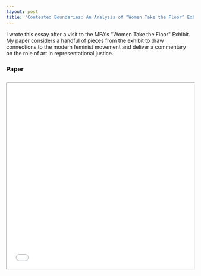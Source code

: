 ```yaml
---
layout: post
title: 'Contested Boundaries: An Analysis of “Women Take the Floor” Exhibit as a Form of  Feminist Activism'
---
```


I wrote this essay after a visit to the MFA's "Women Take the Floor" Exhibit. My paper considers a handful of pieces from the exhibit to draw connections to the modern feminist movement and deliver a commentary on the role of art in representational justice.

<h3 style="margin-top: 0; padding-top: 10px; padding-bottom: 10px" class="header">Paper</h3>
<iframe src="/assets/files/contested-boundaries.pdf" width="100%" height="500px"></iframe>